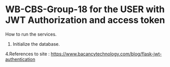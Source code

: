 # WB-CBS-Group-18 for the USER with JWT Authorization and access token

How to run the services.
1. Initialize the database.


4.References to site : https://www.bacancytechnology.com/blog/flask-jwt-authentication
